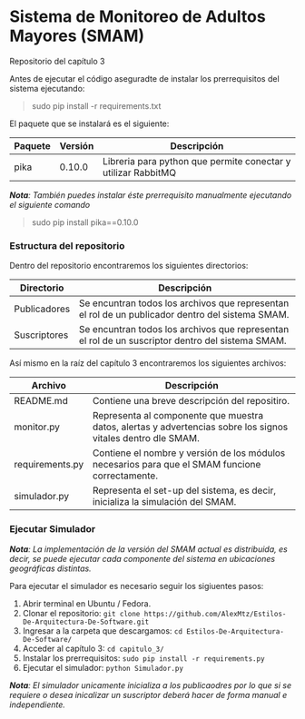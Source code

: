 # Sistema de Monitoreo de Adultos Mayores (SMAM)

Repositorio del capítulo 3

Antes de ejecutar el código aseguradte de instalar los prerrequisitos del sistema ejecutando:
> sudo pip install -r requirements.txt

El paquete que se instalará es el siguiente:

Paquete | Versión | Descripción
--------|---------|------------
pika    |0.10.0   | Libreria para python que permite conectar y utilizar RabbitMQ

*__Nota__: También puedes instalar éste prerrequisito manualmente ejecutando el siguiente comando*
> sudo pip install pika==0.10.0

### Estructura del repositorio

Dentro del repositorio encontraremos los siguientes directorios:

Directorio | Descripción
-----------|------------
Publicadores | Se encuntran todos los archivos que representan el rol de un publicador dentro del sistema SMAM.
Suscriptores | Se encuntran todos los archivos que representan el rol de un suscriptor dentro del sistema SMAM.

Así mismo en la raíz del capítulo 3 encontraremos los siguientes archivos:

Archivo | Descripción
--------|-------------
README.md | Contiene una breve descripción del repositiro.
monitor.py | Representa al componente que muestra datos, alertas y advertencias sobre los signos vitales dentro dle SMAM.
requirements.py | Contiene el nombre y versión de los módulos necesarios para que el SMAM funcione correctamente.
simulador.py | Representa el set-up del sistema, es decir, inicializa la simulación del SMAM.

### Ejecutar Simulador

*__Nota__: La implementación de la versión del SMAM actual es distribuida, es decir, se puede ejecutar cada componente del sistema en ubicaciones geográficas distintas.*

Para ejecutar el simulador es necesario seguir los sigiuentes pasos:  
1. Abrir terminal en Ubuntu / Fedora.  
2. Clonar el repositorio:   `git clone https://github.com/AlexMtz/Estilos-De-Arquitectura-De-Software.git`  
3. Ingresar a la carpeta que descargamos:   `cd Estilos-De-Arquitectura-De-Software/`  
4. Acceder al capítulo 3:  `cd capitulo_3/`  
5. Instalar los prerrequisitos: `sudo pip install -r requirements.py`
6. Ejecutar el simulador: `python Simulador.py`  

*__Nota__: El simulador unicamente inicializa a los publicaodres por lo que si se requiere o desea inicalizar un suscriptor deberá hacer de forma manual e independiente.*
